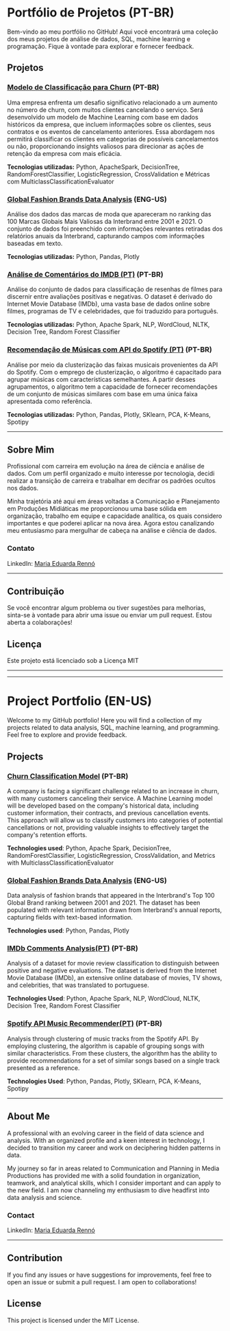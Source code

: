 # Portfólio de Projetos (PT-BR)

Bem-vindo ao meu portfólio no GitHub! Aqui você encontrará uma coleção dos meus projetos de análise de dados, SQL, machine learning e programação. Fique à vontade para explorar e fornecer feedback.

## Projetos

### [Modelo de Classificação para Churn](https://github.com/rr-mochiccino/portifolio_projects/blob/main/Modelo_de_Classifica%C3%A7%C3%A3o_para_Churn.ipynb) (PT-BR)

Uma empresa enfrenta um desafio significativo relacionado a um aumento no número de churn, com muitos clientes cancelando o serviço. Será desenvolvido um modelo de Machine Learning com base em dados históricos da empresa, que incluem informações sobre os clientes, seus contratos e os eventos de cancelamento anteriores. Essa abordagem nos permitirá classificar os clientes em categorias de possíveis cancelamentos ou não, proporcionando insights valiosos para direcionar as ações de retenção da empresa com mais eficácia.

**Tecnologias utilizadas:** Python, ApacheSpark, DecisionTree, RandomForestClassifier, LogisticRegression, CrossValidation e Métricas com MulticlassClassificationEvaluator

### [Global Fashion Brands Data Analysis](https://github.com/rr-mochiccino/portifolio_projects/blob/main/Data_Analysis_Global_Fashion_Brands.ipynb) (ENG-US)

Análise dos dados das marcas de moda que apareceram no ranking das 100 Marcas Globais Mais Valiosas da Interbrand entre 2001 e 2021. O conjunto de dados foi preenchido com informações relevantes retiradas dos relatórios anuais da Interbrand, capturando campos com informações baseadas em texto.

**Tecnologias utilizadas:** Python, Pandas, Plotly  

### [Análise de Comentários do IMDB (PT)](https://github.com/rr-mochiccino/portifolio_projects/blob/main/Analise_de_Coment%C3%A1rios_do_IMDB_com_NLP_e_Apache_Spark_.ipynb) (PT-BR)

Análise do conjunto de dados para classificação de resenhas de filmes para discernir entre avaliações positivas e negativas. O dataset é derivado do Internet Movie Database (IMDb), uma vasta base de dados online sobre filmes, programas de TV e celebridades, que foi traduzido para português.

**Tecnologias utilizadas:** Python, Apache Spark, NLP, WordCloud, NLTK, Decision Tree, Random Forest Classifier

### [Recomendação de Músicas com API do Spotify (PT)](https://github.com/rr-mochiccino/portifolio_projects/blob/main/Recomendador_de_Musica.ipynb) (PT-BR)

Análise por meio da clusterização das faixas musicais provenientes da API do Spotify. Com o emprego de clusterização, o algoritmo é capacitado para agrupar músicas com características semelhantes. A partir desses agrupamentos, o algoritmo tem a capacidade de fornecer recomendações de um conjunto de músicas similares com base em uma única faixa apresentada como referência.

**Tecnologias utilizadas:** Python, Pandas, Plotly, SKlearn, PCA, K-Means, Spotipy
     
******

## Sobre Mim
Profissional com carreira em evolução na área de ciência e análise de dados. Com um perfil organizado e muito interesse por tecnologia, decidi realizar a transição de carreira e trabalhar em decifrar os padrões ocultos nos dados. 

Minha trajetória até aqui em áreas voltadas a Comunicação e Planejamento em Produções Midiáticas me proporcionou uma base sólida em organização, trabalho em equipe e capacidade analítica, os quais considero importantes e que poderei aplicar na nova área. Agora estou canalizando meu entusiasmo para mergulhar de cabeça na análise e ciência de dados.


### Contato

LinkedIn: [Maria Eduarda Rennó](https://www.linkedin.com/in/maria-eduarda-renn%C3%B3-2b216b289/)

******

## Contribuição
Se você encontrar algum problema ou tiver sugestões para melhorias, sinta-se à vontade para abrir uma issue ou enviar um pull request. Estou aberta a colaborações!

## Licença
Este projeto está licenciado sob a Licença MIT 

*******
*******

# Project Portfolio (EN-US)

Welcome to my GitHub portfolio! Here you will find a collection of my projects related to data analysis, SQL, machine learning, and programming. Feel free to explore and provide feedback.

## Projects

### [Churn Classification Model](https://github.com/rr-mochiccino/portifolio_projects/blob/main/Modelo_de_Classifica%C3%A7%C3%A3o_para_Churn.ipynb) (PT-BR)

A company is facing a significant challenge related to an increase in churn, with many customers canceling their service. A Machine Learning model will be developed based on the company's historical data, including customer information, their contracts, and previous cancellation events. This approach will allow us to classify customers into categories of potential cancellations or not, providing valuable insights to effectively target the company's retention efforts.

**Technologies used**: Python, Apache Spark, DecisionTree, RandomForestClassifier, LogisticRegression, CrossValidation, and Metrics with MulticlassClassificationEvaluator

### [Global Fashion Brands Data Analysis](https://github.com/rr-mochiccino/portifolio_projects/blob/main/Data_Analysis_Global_Fashion_Brands.ipynb) (ENG-US)

Data analysis of fashion brands that appeared in the Interbrand's Top 100 Global Brand ranking between 2001 and 2021. The dataset has been populated with relevant information drawn from Interbrand's annual reports, capturing fields with text-based information.

**Technologies used**: Python, Pandas, Plotly

### [IMDb Comments Analysis(PT)](https://github.com/rr-mochiccino/portifolio_projects/blob/main/Analise_de_Coment%C3%A1rios_do_IMDB_com_NLP_e_Apache_Spark_.ipynb) (PT-BR)

Analysis of a dataset for movie review classification to distinguish between positive and negative evaluations. The dataset is derived from the Internet Movie Database (IMDb), an extensive online database of movies, TV shows, and celebrities, that was translated to portuguese.

**Technologies Used**: Python, Apache Spark, NLP, WordCloud, NLTK, Decision Tree, Random Forest Classifier


### [Spotify API Music Recommender(PT)](https://github.com/rr-mochiccino/portifolio_projects/blob/main/Recomendador_de_Musica.ipynb) (PT-BR)
Analysis through clustering of music tracks from the Spotify API. By employing clustering, the algorithm is capable of grouping songs with similar characteristics. From these clusters, the algorithm has the ability to provide recommendations for a set of similar songs based on a single track presented as a reference.

**Technologies Used**: Python, Pandas, Plotly, SKlearn, PCA, K-Means, Spotipy

******

## About Me
A professional with an evolving career in the field of data science and analysis. With an organized profile and a keen interest in technology, I decided to transition my career and work on deciphering hidden patterns in data.

My journey so far in areas related to Communication and Planning in Media Productions has provided me with a solid foundation in organization, teamwork, and analytical skills, which I consider important and can apply to the new field. I am now channeling my enthusiasm to dive headfirst into data analysis and science.

### Contact
LinkedIn: [Maria Eduarda Rennó](https://www.linkedin.com/in/maria-eduarda-renn%C3%B3-2b216b289/)

******

## Contribution
If you find any issues or have suggestions for improvements, feel free to open an issue or submit a pull request. I am open to collaborations!

## License
This project is licensed under the MIT License.
